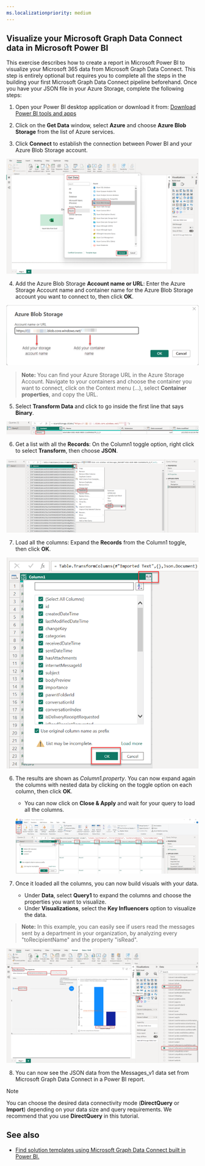 ```yaml
---
ms.localizationpriority: medium
---
```


## Visualize your Microsoft Graph Data Connect data in Microsoft Power BI

This exercise describes how to create a report in Microsoft Power BI to visualize your Microsoft 365 data from Microsoft Graph Data Connect. This step is entirely optional but requires you to complete all the steps in the building your first Microsoft Graph Data Connect pipeline beforehand. Once you have your JSON file in your Azure Storage, complete the following steps:

1. Open your Power BI desktop application or download it from: [Download Power BI tools and apps](https://powerbi.microsoft.com/en-us/downloads/)  

2. Click on the **Get Data** window, select **Azure** and choose **Azure Blob Storage** from the list of Azure services.

3. Click **Connect** to establish the connection between Power BI and your Azure Blob Storage account.

![A screenshot that shows how to connect to get data from an Azure Blob Storage in Power BI.](../concepts/images/data-connect-pbi-connect-blob-storage.png)

4. Add the Azure Blob Storage **Account name or URL**: Enter the Azure Storage Account name and container name for the Azure Blob Storage account you want to connect to, then click **OK**.

![A screenshot that shows how to add the Azure Blob Storage account URL to get data in Power BI.](../concepts/images/data-connect-pbi-add-blob-account-name.png)

> **Note:** You can find your Azure Storage URL in the Azure Storage Account. Navigate to your containers and choose the container you want to connect, click on the Context menu (...), select **Container properties**, and copy the URL.

5. Select **Transform Data** and click to go inside the first line that says **Binary**.

![A screenshot that shows how to transform the binary data in Power BI.](../concepts/images/data-connect-pbi-transform-binary.png)

6. Get a list with all the **Records**: On the Column1 toggle option, right click to select **Transform**, then choose **JSON**.

![A screenshot that shows how to expand the data columns in Power BI.](../concepts/images/data-connect-pbi-transform-columns.png)

7. Load all the columns: Expand the **Records** from the Column1 toggle, then click **OK**.

![A screenshot that shows how to load all the columns in Power BI.](../concepts/images/data-connect-pbi-expand-records.png)

6. The results are shown as _Column1.property_. You can now expand again the columns with nested data by clicking on the toggle option on each column, then click **OK**.

    - You can now click on **Close & Apply** and wait for your query to load all the columns.

    ![A screenshot that shows how to load all the columns in Power BI.](../concepts/images/data-connect-pbi-expand-columns-close.png)

7. Once it loaded all the columns, you can now build visuals with your data.

    - Under **Data**, select **Query1** to expand the columns and choose the properties you want to visualize.
    - Under **Visualizations**, select the **Key Influencers** option to visualize the data.
    
> **Note:** In this example, you can easily see if users read the messages sent by a department in your organization, by analyzing every "toRecipientName" and the property "isRead".

![A screenshot that shows all the columns with content presented in a table in Power BI.](../concepts/images/data-connect-pbi-key-influencers.png)

8. You can now see the JSON data from the Messages_v1 data set from Microsoft Graph Data Connect in a Power BI report.

> [!NOTE]
> You can choose the desired data connectivity mode (**DirectQuery** or **Import**) depending on your data size and query requirements. We recommend that you use **DirectQuery** in this tutorial.

## See also
- [Find solution templates using Microsoft Graph Data Connect built in Power BI.](https://github.com/microsoftgraph/dataconnect-solutions/tree/main/solutions)
